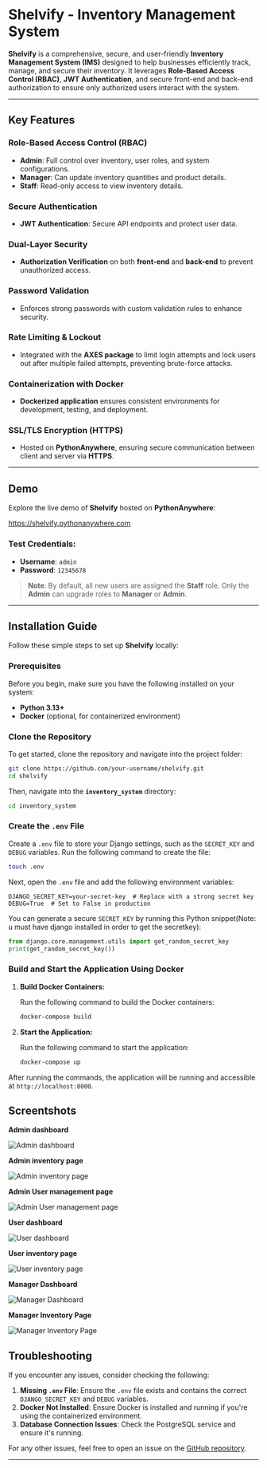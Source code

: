 
# **Shelvify - Inventory Management System**

**Shelvify** is a comprehensive, secure, and user-friendly **Inventory Management System (IMS)** designed to help businesses efficiently track, manage, and secure their inventory. It leverages **Role-Based Access Control (RBAC)**, **JWT Authentication**, and secure front-end and back-end authorization to ensure only authorized users interact with the system.

---

## **Key Features**

### **Role-Based Access Control (RBAC)**

- **Admin**: Full control over inventory, user roles, and system configurations.
- **Manager**: Can update inventory quantities and product details.
- **Staff**: Read-only access to view inventory details.

### **Secure Authentication**

- **JWT Authentication**: Secure API endpoints and protect user data.

### **Dual-Layer Security**

- **Authorization Verification** on both **front-end** and **back-end** to prevent unauthorized access.

### **Password Validation**

- Enforces strong passwords with custom validation rules to enhance security.

### **Rate Limiting & Lockout**

- Integrated with the **AXES package** to limit login attempts and lock users out after multiple failed attempts, preventing brute-force attacks.

### **Containerization with Docker**

- **Dockerized application** ensures consistent environments for development, testing, and deployment.

### **SSL/TLS Encryption (HTTPS)**

- Hosted on **PythonAnywhere**, ensuring secure communication between client and server via **HTTPS**.

---

## **Demo**

Explore the live demo of **Shelvify** hosted on **PythonAnywhere**:

https://shelvify.pythonanywhere.com

### **Test Credentials:**

- **Username**: `admin`
- **Password**: `12345678`

> **Note**: By default, all new users are assigned the **Staff** role. Only the **Admin** can upgrade roles to **Manager** or **Admin**.

---

## **Installation Guide**

Follow these simple steps to set up **Shelvify** locally:

### **Prerequisites**

Before you begin, make sure you have the following installed on your system:

- **Python 3.13+**  
- **Docker** (optional, for containerized environment)

### **Clone the Repository**

To get started, clone the repository and navigate into the project folder:

```bash
git clone https://github.com/your-username/shelvify.git
cd shelvify
```

Then, navigate into the **`inventory_system`** directory:

```bash
cd inventory_system
```

### **Create the `.env` File**

Create a `.env` file to store your Django settings, such as the `SECRET_KEY` and `DEBUG` variables. Run the following command to create the file:

```bash
touch .env
```

Next, open the `.env` file and add the following environment variables:

```env
DJANGO_SECRET_KEY=your-secret-key  # Replace with a strong secret key
DEBUG=True  # Set to False in production
```

You can generate a secure `SECRET_KEY` by running this Python snippet(Note: u must have django installed in order to get the secretkey):

```python
from django.core.management.utils import get_random_secret_key
print(get_random_secret_key())
```

### **Build and Start the Application Using Docker**

1. **Build Docker Containers:**

   Run the following command to build the Docker containers:

   ```bash
   docker-compose build
   ```

2. **Start the Application:**

   Run the following command to start the application:

   ```bash
   docker-compose up
   ```

After running the commands, the application will be running and accessible at `http://localhost:8000`.

## **Screentshots**

**Admin dashboard**


![Admin dashboard](https://github.com/user-attachments/assets/57d9b30b-87a7-4b6b-abc4-d94cf2249d30)


**Admin inventory page**


![Admin inventory page](https://github.com/user-attachments/assets/e20ce0a6-cda6-42fc-8483-78b0bd45bdab)


**Admin User management page**


![Admin User management page](https://github.com/user-attachments/assets/c2673b20-d7b7-497b-af40-5450216ff41c)


**User dashboard**


![User dashboard](https://github.com/user-attachments/assets/c16c6f6b-365e-48da-b1e5-ab4623a94ccf)


**User inventory page**


![User inventory page](https://github.com/user-attachments/assets/530cec8a-4a33-4a08-a045-3dc11c7fbb00)


**Manager Dashboard**


![Manager Dashboard](https://github.com/user-attachments/assets/14ff3838-b80b-4e94-aa33-460fb75dd48b)


**Manager Inventory Page**


![Manager Inventory Page](https://github.com/user-attachments/assets/bd5b6216-20aa-4e02-a7f3-b526c7883c54)


## **Troubleshooting**

If you encounter any issues, consider checking the following:

1. **Missing `.env` File**: Ensure the `.env` file exists and contains the correct `DJANGO_SECRET_KEY` and `DEBUG` variables.
2. **Docker Not Installed**: Ensure Docker is installed and running if you're using the containerized environment.
3. **Database Connection Issues**: Check the PostgreSQL service and ensure it's running.

For any other issues, feel free to open an issue on the [GitHub repository](https://github.com/vtbossss/shelvify/issues).

---


